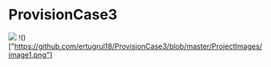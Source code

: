# ProvisionCase3
![]("https://github.com/ertugrul18/ProvisionCase3/blob/master/ProjectImages/image1.png")
!()["https://github.com/ertugrul18/ProvisionCase3/blob/master/ProjectImages/image1.png"]
